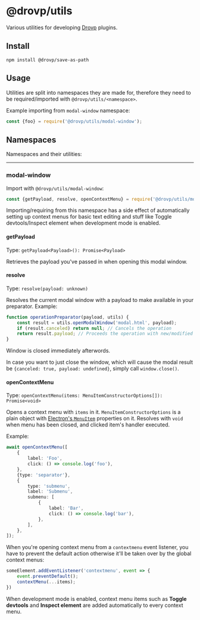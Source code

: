 # @drovp/utils

Various utilities for developing [Drovp](https://drovp.app) plugins.

## Install

```
npm install @drovp/save-as-path
```

## Usage

Utilities are split into namespaces they are made for, therefore they need to be required/imported with `@drovp/utils/<namespace>`.

Example importing from `modal-window` namespace:

```js
const {foo} = require('@drovp/utils/modal-window');
```

## Namespaces

Namespaces and their utilities:

---

### modal-window

Import with `@drovp/utils/modal-window`:

```ts
const {getPayload, resolve, openContextMenu} = require('@drovp/utils/modal-window');
```

Importing/requiring from this namespace has a side effect of automatically setting up context menus for basic text editing and stuff like Toggle devtools/Inspect element when development mode is enabled.

#### getPayload

Type: `getPayload<Payload>(): Promise<Payload>`

Retrieves the payload you've passed in when opening this modal window.

#### resolve

Type: `resolve(payload: unknown)`

Resolves the current modal window with a payload to make available in your preparator. Example:

```ts
function operationPreparator(payload, utils) {
	const result = utils.openModalWindow('modal.html', payload);
	if (result.canceled) return null; // Cancels the operation
	return result.payload; // Proceeds the operation with new/modified payload
}
```

Window is closed immediately afterwords.

In case you want to just close the window, which will cause the modal result be `{canceled: true, payload: undefined}`, simply call `window.close()`.

#### openContextMenu

Type: `openContextMenu(items: MenuItemConstructorOptions[]): Promise<void>`

Opens a context menu with `items` in it. `MenuItemConstructorOptions` is a plain object with [Electron's `MenuItem`](https://www.electronjs.org/docs/latest/api/menu-item) properties on it. Resolves with `void` when menu has been closed, and clicked item's handler executed.

Example:

```ts
await openContextMenu([
	{
		label: 'Foo',
		click: () => console.log('foo'),
	},
	{type: 'separator'},
	{
		type: 'submenu',
		label: 'Submenu',
		submenu: [
			{
				label: 'Bar',
				click: () => console.log('bar'),
			},
		],
	},
]);
```

When you're opening context menu from a `contextmenu` event listener, you have to prevent the default action otherwise it'll be taken over by the global context menus:

```ts
someElement.addEventListener('contextmenu', event => {
	event.preventDefault();
	contextMenu(...items);
})
```

When development mode is enabled, context menu items such as **Toggle devtools** and **Inspect element** are added automatically to every context menu.
